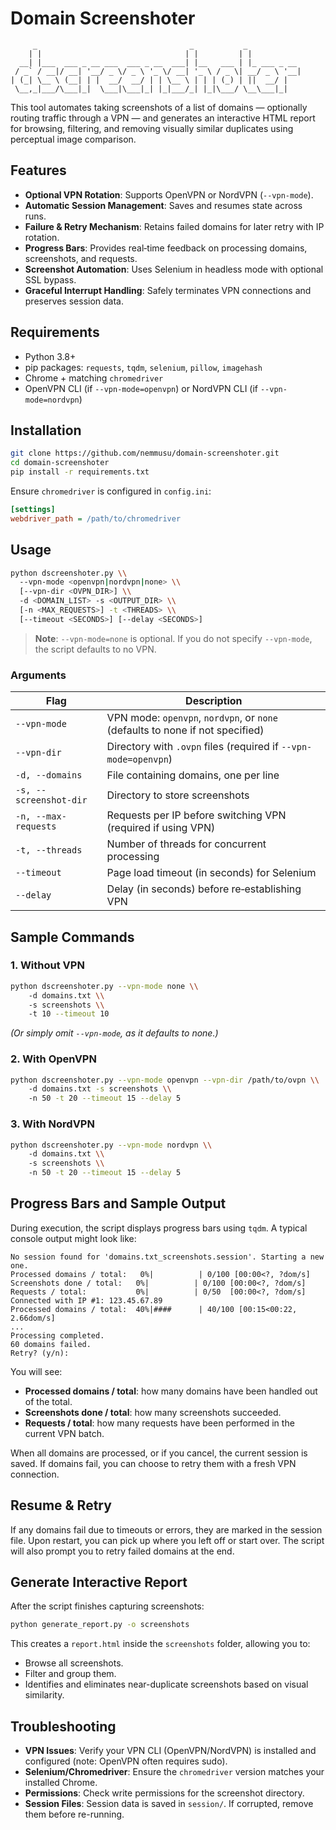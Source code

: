 # Domain Screenshoter
         _                                  _           _            
        | |                                | |         | |           
      __| |___  ___ _ __ ___  ___ _ __  ___| |__   ___ | |_ ___ _ __ 
     / _` / __|/ __| '__/ _ \/ _ \ '_ \/ __| '_ \ / _ \| __/ _ \ '__|
    | (_| \__ \ (__| | |  __/  __/ | | \__ \ | | | (_) | ||  __/ |   
     \__,_|___/\___|_|  \___|\___|_| |_|___/_| |_|\___/ \__\___|_|  
                                                                       
                                                                       
This tool automates taking screenshots of a list of domains — optionally routing traffic through a VPN — and generates an interactive HTML report for browsing, filtering, and removing visually similar duplicates using perceptual image comparison.

## Features

- **Optional VPN Rotation**: Supports OpenVPN or NordVPN (`--vpn-mode`).
- **Automatic Session Management**: Saves and resumes state across runs.
- **Failure & Retry Mechanism**: Retains failed domains for later retry with IP rotation.
- **Progress Bars**: Provides real‑time feedback on processing domains, screenshots, and requests.
- **Screenshot Automation**: Uses Selenium in headless mode with optional SSL bypass.
- **Graceful Interrupt Handling**: Safely terminates VPN connections and preserves session data.

## Requirements

- Python 3.8+
- pip packages: `requests`, `tqdm`, `selenium`, `pillow`, `imagehash`
- Chrome + matching `chromedriver`
- OpenVPN CLI (if `--vpn-mode=openvpn`) or NordVPN CLI (if `--vpn-mode=nordvpn`)

## Installation

```bash
git clone https://github.com/nemmusu/domain-screenshoter.git
cd domain-screenshoter
pip install -r requirements.txt
```

Ensure `chromedriver` is configured in `config.ini`:

```ini
[settings]
webdriver_path = /path/to/chromedriver
```

## Usage

```bash
python dscreenshoter.py \\
  --vpn-mode <openvpn|nordvpn|none> \\
  [--vpn-dir <OVPN_DIR>] \\
  -d <DOMAIN_LIST> -s <OUTPUT_DIR> \\
  [-n <MAX_REQUESTS>] -t <THREADS> \\
  [--timeout <SECONDS>] [--delay <SECONDS>]
```
> **Note**: `--vpn-mode=none` is optional. If you do not specify `--vpn-mode`, the script defaults to no VPN.

### Arguments

| Flag | Description |
|------|-------------|
| `--vpn-mode` | VPN mode: `openvpn`, `nordvpn`, or `none` (defaults to none if not specified) |
| `--vpn-dir`  | Directory with `.ovpn` files (required if `--vpn-mode=openvpn`) |
| `-d, --domains` | File containing domains, one per line |
| `-s, --screenshot-dir` | Directory to store screenshots |
| `-n, --max-requests` | Requests per IP before switching VPN (required if using VPN) |
| `-t, --threads` | Number of threads for concurrent processing |
| `--timeout` | Page load timeout (in seconds) for Selenium |
| `--delay` | Delay (in seconds) before re‑establishing VPN |

## Sample Commands

### 1. Without VPN

```bash
python dscreenshoter.py --vpn-mode none \\
    -d domains.txt \\
    -s screenshots \\
    -t 10 --timeout 10
```
*(Or simply omit `--vpn-mode`, as it defaults to none.)*

### 2. With OpenVPN

```bash
python dscreenshoter.py --vpn-mode openvpn --vpn-dir /path/to/ovpn \\
    -d domains.txt -s screenshots \\
    -n 50 -t 20 --timeout 15 --delay 5
```

### 3. With NordVPN

```bash
python dscreenshoter.py --vpn-mode nordvpn \\
    -d domains.txt \\
    -s screenshots \\
    -n 50 -t 20 --timeout 15 --delay 5
```

## Progress Bars and Sample Output

During execution, the script displays progress bars using `tqdm`. A typical console output might look like:

```
No session found for 'domains.txt_screenshots.session'. Starting a new one.
Processed domains / total:   0%|          | 0/100 [00:00<?, ?dom/s]
Screenshots done / total:   0%|          | 0/100 [00:00<?, ?dom/s]
Requests / total:           0%|          | 0/50  [00:00<?, ?dom/s]
Connected with IP #1: 123.45.67.89
Processed domains / total:  40%|####      | 40/100 [00:15<00:22,  2.66dom/s]
...
Processing completed.
60 domains failed.
Retry? (y/n):
```

You will see:
- **Processed domains / total**: how many domains have been handled out of the total.
- **Screenshots done / total**: how many screenshots succeeded.
- **Requests / total**: how many requests have been performed in the current VPN batch.

When all domains are processed, or if you cancel, the current session is saved. If domains fail, you can choose to retry them with a fresh VPN connection.

## Resume & Retry

If any domains fail due to timeouts or errors, they are marked in the session file. Upon restart, you can pick up where you left off or start over. The script will also prompt you to retry failed domains at the end.

## Generate Interactive Report

After the script finishes capturing screenshots:

```bash
python generate_report.py -o screenshots
```

This creates a `report.html` inside the `screenshots` folder, allowing you to:
- Browse all screenshots.
- Filter and group them.
- Identifies and eliminates near-duplicate screenshots based on visual similarity.

## Troubleshooting

- **VPN Issues**: Verify your VPN CLI (OpenVPN/NordVPN) is installed and configured (note: OpenVPN often requires sudo).
- **Selenium/Chromedriver**: Ensure the `chromedriver` version matches your installed Chrome.
- **Permissions**: Check write permissions for the screenshot directory.
- **Session Files**: Session data is saved in `session/`. If corrupted, remove them before re-running.

